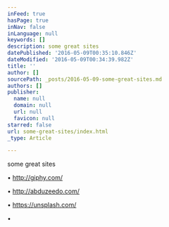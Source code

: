 ```yaml
---
inFeed: true
hasPage: true
inNav: false
inLanguage: null
keywords: []
description: some great sites
datePublished: '2016-05-09T00:35:10.846Z'
dateModified: '2016-05-09T00:34:39.982Z'
title: ''
author: []
sourcePath: _posts/2016-05-09-some-great-sites.md
authors: []
publisher:
  name: null
  domain: null
  url: null
  favicon: null
starred: false
url: some-great-sites/index.html
_type: Article

---
```

some great sites

• http://giphy.com/

• http://abduzeedo.com/

• https://unsplash.com/

•